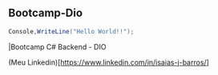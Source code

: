 ## Bootcamp-Dio

```C#
Console,WriteLine("Hello World!!");
```

|Bootcamp  C# Backend - DIO


(Meu Linkedin)[https://www.linkedin.com/in/isaias-j-barros/]
